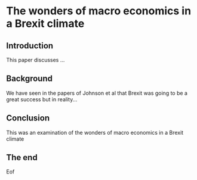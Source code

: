# The wonders of macro economics in a Brexit climate

## Introduction

This paper discusses ...

## Background

We have seen in the papers of Johnson et al that Brexit
was going to be a great success but in reality...

## Conclusion

This was an examination of the wonders of macro economics in a Brexit climate

## The end

Eof